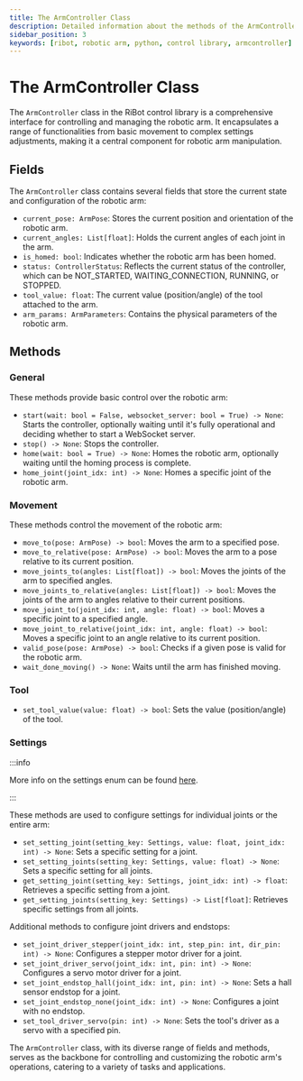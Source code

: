 ```yaml
---
title: The ArmController Class
description: Detailed information about the methods of the ArmController class.
sidebar_position: 3
keywords: [ribot, robotic arm, python, control library, armcontroller]
---
```


# The ArmController Class

The `ArmController` class in the RiBot control library is a comprehensive interface for controlling and managing the robotic arm. It encapsulates a range of functionalities from basic movement to complex settings adjustments, making it a central component for robotic arm manipulation.

## Fields

The `ArmController` class contains several fields that store the current state and configuration of the robotic arm:

- `current_pose: ArmPose`: Stores the current position and orientation of the robotic arm.
- `current_angles: List[float]`: Holds the current angles of each joint in the arm.
- `is_homed: bool`: Indicates whether the robotic arm has been homed.
- `status: ControllerStatus`: Reflects the current status of the controller, which can be NOT_STARTED, WAITING_CONNECTION, RUNNING, or STOPPED.
- `tool_value: float`: The current value (position/angle) of the tool attached to the arm.
- `arm_params: ArmParameters`: Contains the physical parameters of the robotic arm.

## Methods

### General

These methods provide basic control over the robotic arm:

- `start(wait: bool = False, websocket_server: bool = True) -> None`: Starts the controller, optionally waiting until it's fully operational and deciding whether to start a WebSocket server.
- `stop() -> None`: Stops the controller.
- `home(wait: bool = True) -> None`: Homes the robotic arm, optionally waiting until the homing process is complete.
- `home_joint(joint_idx: int) -> None`: Homes a specific joint of the robotic arm.

### Movement

These methods control the movement of the robotic arm:

- `move_to(pose: ArmPose) -> bool`: Moves the arm to a specified pose.
- `move_to_relative(pose: ArmPose) -> bool`: Moves the arm to a pose relative to its current position.
- `move_joints_to(angles: List[float]) -> bool`: Moves the joints of the arm to specified angles.
- `move_joints_to_relative(angles: List[float]) -> bool`: Moves the joints of the arm to angles relative to their current positions.
- `move_joint_to(joint_idx: int, angle: float) -> bool`: Moves a specific joint to a specified angle.
- `move_joint_to_relative(joint_idx: int, angle: float) -> bool`: Moves a specific joint to an angle relative to its current position.
- `valid_pose(pose: ArmPose) -> bool`: Checks if a given pose is valid for the robotic arm.
- `wait_done_moving() -> None`: Waits until the arm has finished moving.

### Tool

- `set_tool_value(value: float) -> bool`: Sets the value (position/angle) of the tool.

### Settings

:::info

More info on the settings enum can be found [here](/docs/python-lib/overview#settings-in-the-ribot-control-library).

:::

These methods are used to configure settings for individual joints or the entire arm:

- `set_setting_joint(setting_key: Settings, value: float, joint_idx: int) -> None`: Sets a specific setting for a joint.
- `set_setting_joints(setting_key: Settings, value: float) -> None`: Sets a specific setting for all joints.
- `get_setting_joint(setting_key: Settings, joint_idx: int) -> float`: Retrieves a specific setting from a joint.
- `get_setting_joints(setting_key: Settings) -> List[float]`: Retrieves specific settings from all joints.

Additional methods to configure joint drivers and endstops:

- `set_joint_driver_stepper(joint_idx: int, step_pin: int, dir_pin: int) -> None`: Configures a stepper motor driver for a joint.
- `set_joint_driver_servo(joint_idx: int, pin: int) -> None`: Configures a servo motor driver for a joint.
- `set_joint_endstop_hall(joint_idx: int, pin: int) -> None`: Sets a hall sensor endstop for a joint.
- `set_joint_endstop_none(joint_idx: int) -> None`: Configures a joint with no endstop.
- `set_tool_driver_servo(pin: int) -> None`: Sets the tool's driver as a servo with a specified pin.

The `ArmController` class, with its diverse range of fields and methods, serves as the backbone for controlling and customizing the robotic arm's operations, catering to a variety of tasks and applications.
